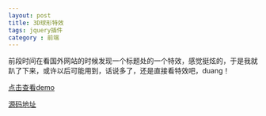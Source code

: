 ```yaml
---
layout: post
title: 3D球形特效
tags: jquery插件
category : 前端
---
```


前段时间在看国外网站的时候发现一个标题处的一个特效，感觉挺炫的，于是我就趴了下来，或许以后可能用到，话说多了，还是直接看特效吧，duang！

[点击查看demo](http://redrum1900.github.io/examples/webglwave/)

[源码地址](https://github.com/redrum1900/webglwave)